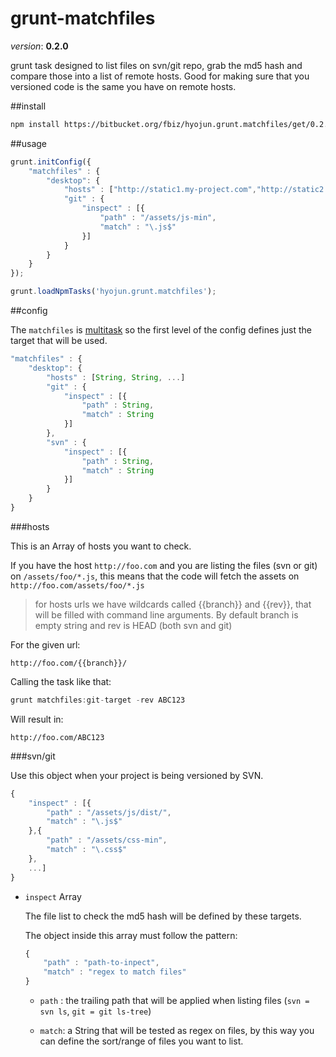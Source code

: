 grunt-matchfiles
==================
*version*: **0.2.0**

grunt task designed to list files on svn/git repo, grab the md5 hash and compare those into a list of remote hosts. Good for making sure that you versioned code is the same you have on remote hosts.

##install

```bash
npm install https://bitbucket.org/fbiz/hyojun.grunt.matchfiles/get/0.2.0.tar.gz --save-dev
```

##usage

```js
grunt.initConfig({
	"matchfiles" : {
		"desktop": {
			"hosts" : ["http://static1.my-project.com","http://static2.my-project.com"],
			"git" : {
				"inspect" : [{
					"path" : "/assets/js-min",
					"match" : "\.js$"
				}]
			}
		}
	}
});

grunt.loadNpmTasks('hyojun.grunt.matchfiles');
```

##config

The `matchfiles` is [multitask](http://gruntjs.com/api/grunt.task) so the first level of the config defines just the target that will be used.

```js
"matchfiles" : {
	"desktop": {
		"hosts" : [String, String, ...]
		"git" : {
			"inspect" : [{
				"path" : String, 
				"match" : String
			}]
		},
		"svn" : {
			"inspect" : [{
				"path" : String, 
				"match" : String
			}]
		}
	}
}
```

###hosts

This is an Array of hosts you want to check.

If you have the host `http://foo.com` and you are listing the files (svn or git) on `/assets/foo/*.js`, this means that the code will fetch the assets on `http://foo.com/assets/foo/*.js`

> for hosts urls we have wildcards called {{branch}} and {{rev}}, that will be filled with command line arguments. By default branch is empty string and rev is HEAD (both svn and git)

For the given url:

`http://foo.com/{{branch}}/`
	
Calling the task like that:

```js
grunt matchfiles:git-target -rev ABC123
```

Will result in:

`http://foo.com/ABC123`


###svn/git

Use this object when your project is being versioned by SVN.

```js
{
	"inspect" : [{
		"path" : "/assets/js/dist/",
		"match" : "\.js$"
	},{
		"path" : "/assets/css-min",
		"match" : "\.css$"
	},
	...]
}
```

* `inspect` Array

	The file list to check the md5 hash will be defined by these targets.

	The object inside this array must follow the pattern:

	```js
	{
		"path" : "path-to-inpect",
		"match" : "regex to match files"
	}
	```

	* `path` : the trailing path that will be applied when listing files (`svn = svn ls`, `git = git ls-tree`) 

	* `match`: a String that will be tested as regex on files, by this way you can define the sort/range of files you want to list.


